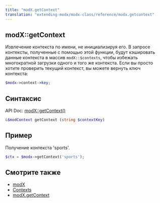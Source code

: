 ```yaml
---
title: "modX.getContext"
translation: "extending-modx/modx-class/reference/modx.getcontext"
---
```


## modX::getContext

Извлечение контекста по имени, не инициализируя его.
В запросе контексты, полученные с помощью этой функции, будут кэшировать данные контекста в массив `modX::$contexts`, чтобы избежать многократной загрузки одного и того же контекста.
Если вы просто хотите проверить текущий контекст, вы можете вернуть ключ контекста:

``` php
$modx->context->key;
```

## Синтаксис

API Doc: [modX::getContext()](http://api.modx.com/revolution/2.2/db_core_model_modx_modx.class.html#%5CmodX::getContext())

``` php
&$modContext getContext (string $contextKey)
```

## Пример

Получение контекста 'sports'.

``` php
$ctx = $modx->getContext('sports');
```

## Смотрите также

- [modX](extending-modx/core-model/modx)
- [Contexts](building-sites/contexts)
- [modX.getContext](extending-modx/modx-class/reference/modx.getcontext)
